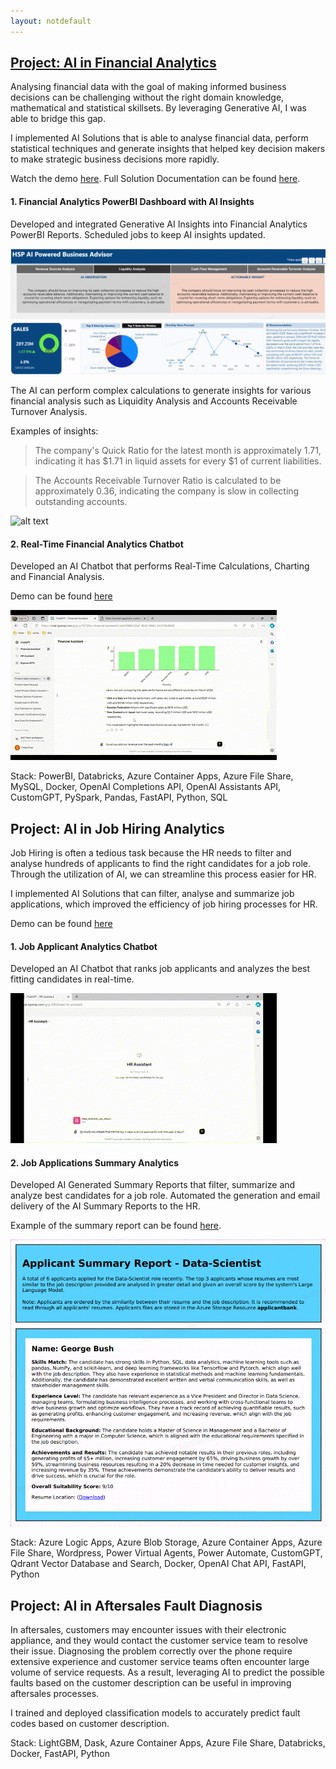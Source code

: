 ```yaml
---
layout: notdefault
---
```


## [Project: AI in Financial Analytics](https://chingfhen.github.io/portfolio0/ai_financials.html)
Analysing financial data with the goal of making informed business decisions can be challenging without the right domain knowledge, mathematical and statistical skillsets. By leveraging Generative AI, I was able to bridge this gap. 

I implemented AI Solutions that is able to analyse financial data, perform statistical techniques and generate insights that helped key decision makers to make strategic business decisions more rapidly. 

Watch the demo [here](https://drive.google.com/file/d/1GR2Zc3fGGLxfUhg9OH05LlVe1y6GP1Ys/view?usp=sharing). Full Solution Documentation can be found [here](https://chingfhen.github.io/portfolio0/ai_financials.html).

#### 1. Financial Analytics PowerBI Dashboard with AI Insights
Developed and integrated Generative AI Insights into Financial Analytics PowerBI Reports. Scheduled jobs to keep AI insights updated.

![alt text](/assets/images/powerbi_dashboard.png)

The AI can perform complex calculations to generate insights for various financial analysis such as Liquidity Analysis and Accounts Receivable Turnover Analysis. 

Examples of insights:

> The company's Quick Ratio for the latest month is approximately 1.71, indicating it has $1.71 in liquid assets for every $1 of current liabilities.

> The Accounts Receivable Turnover Ratio is calculated to be approximately 0.36, indicating the company is slow in collecting outstanding accounts.


![alt text](/assets/gifs/powerbi_dashboard.gif)

#### 2. Real-Time Financial Analytics Chatbot
Developed an AI Chatbot that performs Real-Time Calculations, Charting and Financial Analysis. 

Demo can be found [here](https://drive.google.com/file/d/1GR2Zc3fGGLxfUhg9OH05LlVe1y6GP1Ys/view?usp=sharing)

![alt text](/assets/gifs/financial_chatbot.gif)

Stack: PowerBI, Databricks, Azure Container Apps, Azure File Share, MySQL, Docker, OpenAI Completions API, OpenAI Assistants API, CustomGPT, PySpark, Pandas, FastAPI, Python, SQL


## Project: AI in Job Hiring Analytics
Job Hiring is often a tedious task because the HR needs to filter and analyse hundreds of applicants to find the right candidates for a job role. Through the utilization of AI, we can streamline this process easier for HR. 

I implemented AI Solutions that can filter, analyse and summarize job applications, which improved the efficiency of job hiring processes for HR. 

Demo can be found [here](https://drive.google.com/file/d/1fpG9mqigcH5hEfttQl2imVACnXsDB6ff/view?usp=sharing)


#### 1. Job Applicant Analytics Chatbot
Developed an AI Chatbot that ranks job applicants and analyzes the best fitting candidates in real-time.

![alt text](/assets/gifs/hiring_chatbot.gif)

#### 2. Job Applications Summary Analytics
Developed AI Generated Summary Reports that filter, summarize and analyze best candidates for a job role. Automated the generation and email delivery of the AI Summary Reports to the HR. 

Example of the summary report can be found [here](/assets/pdfs/Data-Scientist-applicant-summary-report.pdf).

![alt text](/assets/images/summary_report_snippet.png)

Stack: Azure Logic Apps, Azure Blob Storage, Azure Container Apps, Azure File Share, Wordpress, Power Virtual Agents, Power Automate, CustomGPT, Qdrant Vector Database and Search, Docker, OpenAI Chat API, FastAPI, Python

## Project: AI in Aftersales Fault Diagnosis
In aftersales, customers may encounter issues with their electronic appliance, and they would contact the customer service team to resolve their issue. Diagnosing the problem correctly over the phone require extensive experience and customer service teams often encounter large volume of service requests. As a result, leveraging AI to predict the possible faults based on the customer description can be useful in improving aftersales processes. 

I trained and deployed classification models to accurately predict fault codes based on customer description. 

Stack: LightGBM, Dask, Azure Container Apps, Azure File Share, Databricks, Docker, FastAPI, Python

